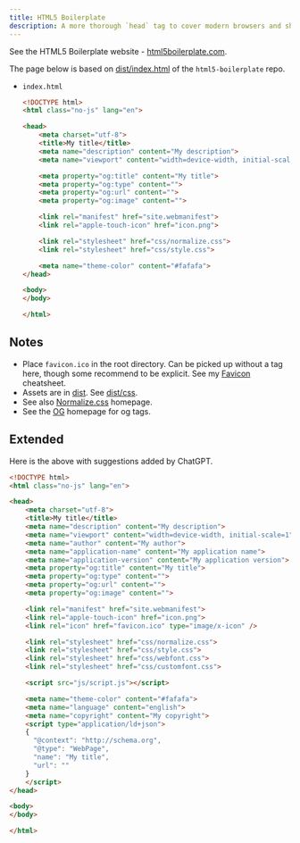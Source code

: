```yaml
---
title: HTML5 Boilerplate
description: A more thorough `head` tag to cover modern browsers and sharing
---
```


See the HTML5 Boilerplate website - [html5boilerplate.com](https://html5boilerplate.com/).

The page below is based on [dist/index.html](https://github.com/h5bp/html5-boilerplate/blob/master/dist/index.html) of the `html5-boilerplate` repo.

- `index.html`
    ```html
    <!DOCTYPE html>
    <html class="no-js" lang="en">

    <head>
        <meta charset="utf-8">
        <title>My title</title>
        <meta name="description" content="My description">
        <meta name="viewport" content="width=device-width, initial-scale=1">

        <meta property="og:title" content="My title">
        <meta property="og:type" content="">
        <meta property="og:url" content="">
        <meta property="og:image" content="">

        <link rel="manifest" href="site.webmanifest">
        <link rel="apple-touch-icon" href="icon.png">

        <link rel="stylesheet" href="css/normalize.css">
        <link rel="stylesheet" href="css/style.css">

        <meta name="theme-color" content="#fafafa">
    </head>

    <body>
    </body>

    </html>
    ```


## Notes

- Place `favicon.ico` in the root directory. Can be picked up without a tag here, though some recommend to be explicit. See my [Favicon](https://michaelcurrin.github.io/dev-cheatsheets/cheatsheets/web/html/favicon.html) cheatsheet.
- Assets are in [dist](https://github.com/h5bp/html5-boilerplate/tree/master/dist). See [dist/css](https://github.com/h5bp/html5-boilerplate/tree/master/dist/css).
- See also [Normalize.css](https://necolas.github.io/normalize.css/) homepage.
- See the [OG](https://ogp.me/) homepage for og tags.


## Extended

Here is the above with suggestions added by ChatGPT.

```html
<!DOCTYPE html>
<html class="no-js" lang="en">

<head>
    <meta charset="utf-8">
    <title>My title</title>
    <meta name="description" content="My description">
    <meta name="viewport" content="width=device-width, initial-scale=1">
    <meta name="author" content="My author">
    <meta name="application-name" content="My application name">
    <meta name="application-version" content="My application version">
    <meta property="og:title" content="My title">
    <meta property="og:type" content="">
    <meta property="og:url" content="">
    <meta property="og:image" content="">

    <link rel="manifest" href="site.webmanifest">
    <link rel="apple-touch-icon" href="icon.png">
    <link rel="icon" href="favicon.ico" type="image/x-icon" />

    <link rel="stylesheet" href="css/normalize.css">
    <link rel="stylesheet" href="css/style.css">
    <link rel="stylesheet" href="css/webfont.css">
    <link rel="stylesheet" href="css/customfont.css">

    <script src="js/script.js"></script>

    <meta name="theme-color" content="#fafafa">
    <meta name="language" content="english">
    <meta name="copyright" content="My copyright">
    <script type="application/ld+json">
    {
      "@context": "http://schema.org",
      "@type": "WebPage",
      "name": "My title",
      "url": ""
    }
    </script>
</head>

<body>
</body>

</html>
```
